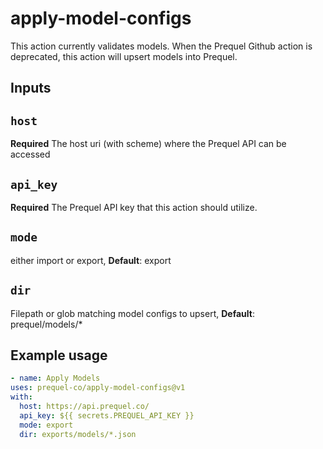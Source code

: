 # apply-model-configs

This action currently validates models. When the Prequel Github action is deprecated, this action will upsert models into Prequel. 

## Inputs

## `host`

**Required** The host uri (with scheme) where the Prequel API can be accessed

## `api_key`

**Required** The Prequel API key that this action should utilize. 

## `mode`

either import or export, **Default**: export

## `dir`

Filepath or glob matching model configs to upsert, **Default**: prequel/models/*


## Example usage

```yaml
- name: Apply Models
uses: prequel-co/apply-model-configs@v1
with:
  host: https://api.prequel.co/
  api_key: ${{ secrets.PREQUEL_API_KEY }}
  mode: export
  dir: exports/models/*.json
```

